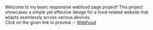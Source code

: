 Welcome to my basic responsive webfood page project! This project showcases a simple yet effective design for a food-related website that adapts seamlessly across various devices.<br/>
Click on the given link to preview :- <a href = "https://velvety-griffin-f3f8fe.netlify.app" target = "_blank">WebFood<a/>

